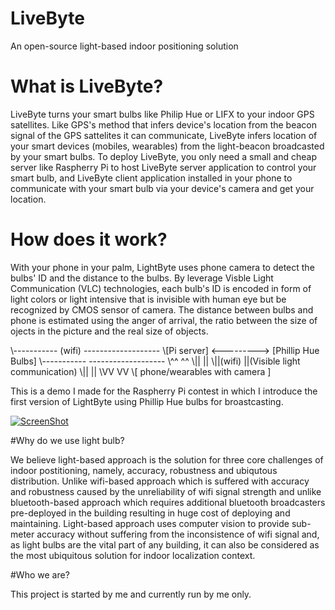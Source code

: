 # LiveByte
An open-source light-based indoor positioning solution

# What is LiveByte?

LiveByte turns your smart bulbs like Philip Hue or LIFX to your indoor GPS satellites. Like GPS's method that infers device's location from the beacon signal of the GPS sattelites it can communicate, LiveByte infers location of your smart devices (mobiles, wearables) from the light-beacon broadcasted by your smart bulbs. To deploy LiveByte, you only need a small and cheap server like Raspherry Pi to host LiveByte server application to control your smart bulb, and LiveByte client application installed in your phone to communicate with your smart bulb via your device's camera and get your location. 

# How does it work?

With your phone in your palm, LightByte uses phone camera to detect the bulbs' ID and the distance to the bulbs. By leverage Visble Light Communication (VLC) technologies, each bulb's ID is encoded in form of light colors or light intensive that is invisible with human eye but be recognized by CMOS sensor of camera. The distance between bulbs and phone is estimated using the anger of arrival, the ratio between the size of ojects in the picture and the real size of objects.

\\-----------	  (wifi)  -------------------
\\[Pi server] <---------> [Phillip Hue Bulbs]
\\-----------			  -------------------
\\^^                          ^^
\\||                          ||
\\||(wifi)                    ||(Visible light communication) 
\\||                          ||
\\VV                          VV
\\[ phone/wearables with camera ]

This is a demo I made for the Raspherry Pi contest in which I introduce the first version of LightByte using Phillip Hue bulbs for broastcasting.

[![ScreenShot](https://raw.github.com/GabLeRoux/WebMole/master/ressources/WebMole_Youtube_Video.png)](https://www.youtube.com/watch?v=WG8qRy8FAHE)

#Why do we use light bulb?

We believe light-based approach is the solution for three core challenges of indoor postitioning, namely, accuracy, robustness and ubiqutous distribution. Unlike wifi-based approach which is suffered with accuracy and robustness caused by the unreliability of wifi signal strength and unlike bluetooth-based approach which requires additional bluetooth broadcasters pre-deployed in the building resulting in huge cost of deploying and maintaining. Light-based approach uses computer vision to provide sub-meter accuracy without suffering from the inconsistence of wifi signal and, as light bulbs are the vital part of any building, it can also be considered as the most ubiquitous solution for indoor localization context.   

#Who we are?

This project is started by me and currently run by me only.


